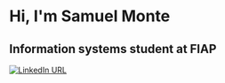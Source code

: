 <h1>Hi, I'm Samuel Monte</h1>
<h2>Information systems student at FIAP</h2>

<a href="https://www.linkedin.com/in/samuel-monte-742665227/">
<img src="https://camo.githubusercontent.com/56892d5fc9850ec8b27517480f5580c908c947424ded9982ea8f588091730bad/68747470733a2f2f696d672e736869656c64732e696f2f7374617469632f76313f636f6c6f723d316564313462266c6162656c3d6c696e6b6564696e266c6f676f3d6c696e6b6564696e266c6f676f436f6c6f723d7768697465267374796c653d666f722d7468652d6261646765266d6573736167653d436f6e6e656374" alt="LinkedIn URL" data-canonical-src="https://img.shields.io/static/v1?color=1ed14b&amp;label=linkedin&amp;logo=linkedin&amp;logoColor=white&amp;style=for-the-badge&amp;message=Connect" style="max-width: 100%;">
</a>
